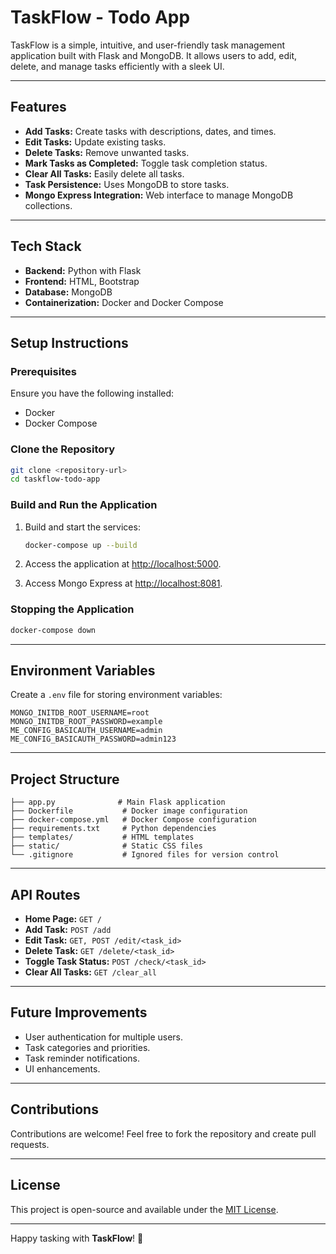 # TaskFlow - Todo App

TaskFlow is a simple, intuitive, and user-friendly task management application built with Flask and MongoDB. It allows users to add, edit, delete, and manage tasks efficiently with a sleek UI.

---

## Features

- **Add Tasks:** Create tasks with descriptions, dates, and times.
- **Edit Tasks:** Update existing tasks.
- **Delete Tasks:** Remove unwanted tasks.
- **Mark Tasks as Completed:** Toggle task completion status.
- **Clear All Tasks:** Easily delete all tasks.
- **Task Persistence:** Uses MongoDB to store tasks.
- **Mongo Express Integration:** Web interface to manage MongoDB collections.

---

## Tech Stack

- **Backend:** Python with Flask
- **Frontend:** HTML, Bootstrap
- **Database:** MongoDB
- **Containerization:** Docker and Docker Compose

---

## Setup Instructions

### Prerequisites

Ensure you have the following installed:
- Docker
- Docker Compose

### Clone the Repository

```bash
git clone <repository-url>
cd taskflow-todo-app
```

### Build and Run the Application

1. Build and start the services:
   ```bash
   docker-compose up --build
   ```

2. Access the application at [http://localhost:5000](http://localhost:5000).
3. Access Mongo Express at [http://localhost:8081](http://localhost:8081).

### Stopping the Application

```bash
docker-compose down
```

---

## Environment Variables

Create a `.env` file for storing environment variables:

```
MONGO_INITDB_ROOT_USERNAME=root
MONGO_INITDB_ROOT_PASSWORD=example
ME_CONFIG_BASICAUTH_USERNAME=admin
ME_CONFIG_BASICAUTH_PASSWORD=admin123
```

---

## Project Structure

```
├── app.py              # Main Flask application
├── Dockerfile           # Docker image configuration
├── docker-compose.yml   # Docker Compose configuration
├── requirements.txt     # Python dependencies
├── templates/           # HTML templates
├── static/              # Static CSS files
└── .gitignore           # Ignored files for version control
```

---

## API Routes

- **Home Page:** `GET /`
- **Add Task:** `POST /add`
- **Edit Task:** `GET, POST /edit/<task_id>`
- **Delete Task:** `GET /delete/<task_id>`
- **Toggle Task Status:** `POST /check/<task_id>`
- **Clear All Tasks:** `GET /clear_all`

---

## Future Improvements

- User authentication for multiple users.
- Task categories and priorities.
- Task reminder notifications.
- UI enhancements.

---

## Contributions

Contributions are welcome! Feel free to fork the repository and create pull requests.

---

## License

This project is open-source and available under the [MIT License](LICENSE).

---

Happy tasking with **TaskFlow**! 🎉

